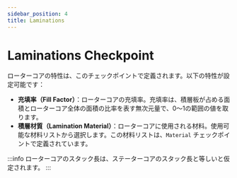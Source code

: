 ```yaml
---
sidebar_position: 4
title: Laminations
---
```

# Laminations Checkpoint
ローターコアの特性は、このチェックポイントで定義されます。以下の特性が設定可能です：

- **充填率（Fill Factor）**：ローターコアの充填率。充填率は、積層板が占める面積とローターコア全体の面積の比率を表す無次元量で、0〜1の範囲の値を取ります。
- **積層材質（Lamination Material）**：ローターコアに使用される材料。使用可能な材料リストから選択します。この材料リストは、`Material` チェックポイントで定義されています。

:::info
ローターコアのスタック長は、ステーターコアのスタック長と等しいと仮定されます。
:::
